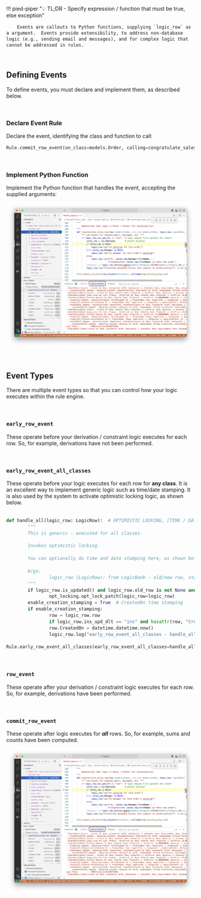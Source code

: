 !!! pied-piper ":bulb: TL;DR - Specify expression / function that must be true, else exception"

        Events are callouts to Python functions, supplying `logic_row` as a argument.  Events provide extensibility, to address non-database logic (e.g., sending email and messages), and for complex logic that cannot be addressed in rules. 

&nbsp;

## Defining Events

To define events, you must declare and implement them, as described below.

&nbsp;

### Declare Event Rule

Declare the event, identifying the class and function to call:

```python
Rule.commit_row_event(on_class=models.Order, calling=congratulate_sales_rep)
```

&nbsp;

### Implement Python Function

Implement the Python function that handles the event, accepting the supplied arguments:

![Logic Debug](images/logic/logic-debug.png)

&nbsp;

## Event Types

There are multiple event types so that you can control how your logic executes within the rule engine.

&nbsp;

### `early_row_event`

These operate before your derivation / constraint logic executes for each row.  So, for example, derivations have not been performed.

&nbsp;

### `early_row_event_all_classes`

These operate before your logic executes for each row for **any class**.  It is an excellent way to implement generic logic such as time/date stamping.  It is also used by the system to activate optimistic locking logic, as shown below.

```python

def handle_all(logic_row: LogicRow):  # OPTIMISTIC LOCKING, [TIME / DATE STAMPING]
        """
        This is generic - executed for all classes.

        Invokes optimistic locking.

        You can optionally do time and date stamping here, as shown below.

        Args:
                logic_row (LogicRow): from LogicBank - old/new row, state
        """
        if logic_row.is_updated() and logic_row.old_row is not None and logic_row.nest_level == 0:
                opt_locking.opt_lock_patch(logic_row=logic_row)
        enable_creation_stamping = True  # CreatedOn time stamping
        if enable_creation_stamping:
                row = logic_row.row
                if logic_row.ins_upd_dlt == "ins" and hasattr(row, "CreatedOn"):
                row.CreatedOn = datetime.datetime.now()
                logic_row.log("early_row_event_all_classes - handle_all sets 'Created_on"'')

Rule.early_row_event_all_classes(early_row_event_all_classes=handle_all)
```

&nbsp;

### `row_event`

These operate after your derivation / constraint logic executes for each row.  So, for example, derivations have been performed.

&nbsp;

### `commit_row_event`

These operate after logic executes for ***all*** rows.  So, for example, sums and counts have been computed.  

![Logic Debug](images/logic/logic-debug.png)

&nbsp;


